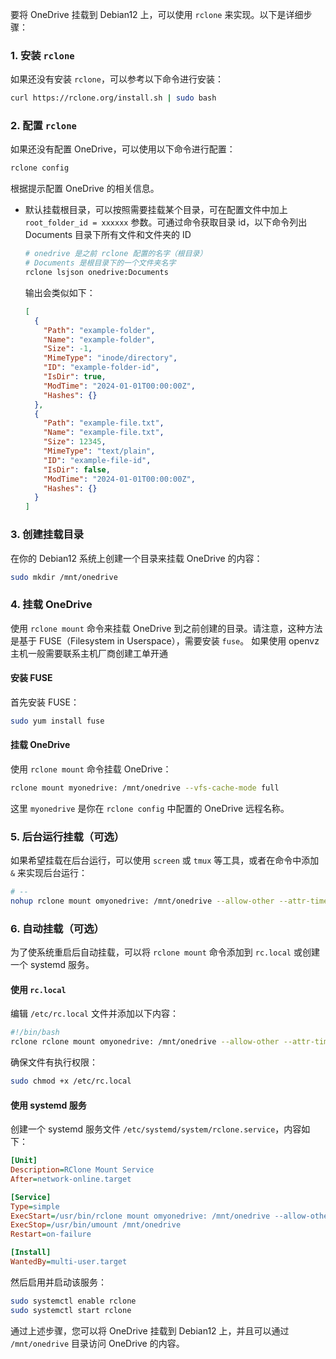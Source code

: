 要将 OneDrive 挂载到 Debian12 上，可以使用 `rclone` 来实现。以下是详细步骤：

### 1. 安装 `rclone`

如果还没有安装 `rclone`，可以参考以下命令进行安装：
```bash
curl https://rclone.org/install.sh | sudo bash
```

### 2. 配置 `rclone`

如果还没有配置 OneDrive，可以使用以下命令进行配置：
```bash
rclone config
```

根据提示配置 OneDrive 的相关信息。

- 默认挂载根目录，可以按照需要挂载某个目录，可在配置文件中加上 `root_folder_id = xxxxxx` 参数。可通过命令获取目录 id，以下命令列出 Documents 目录下所有文件和文件夹的 ID
  ```bash
  # onedrive 是之前 rclone 配置的名字（根目录）
  # Documents 是根目录下的一个文件夹名字
  rclone lsjson onedrive:Documents
  ```

  输出会类似如下：
  
  ```json
  [
    {
      "Path": "example-folder",
      "Name": "example-folder",
      "Size": -1,
      "MimeType": "inode/directory",
      "ID": "example-folder-id",
      "IsDir": true,
      "ModTime": "2024-01-01T00:00:00Z",
      "Hashes": {}
    },
    {
      "Path": "example-file.txt",
      "Name": "example-file.txt",
      "Size": 12345,
      "MimeType": "text/plain",
      "ID": "example-file-id",
      "IsDir": false,
      "ModTime": "2024-01-01T00:00:00Z",
      "Hashes": {}
    }
  ]
  ```

### 3. 创建挂载目录

在你的 Debian12 系统上创建一个目录来挂载 OneDrive 的内容：
```bash
sudo mkdir /mnt/onedrive
```
### 4. 挂载 OneDrive

使用 `rclone mount` 命令来挂载 OneDrive 到之前创建的目录。请注意，这种方法是基于 FUSE（Filesystem in Userspace），需要安装 `fuse`。
如果使用 openvz 主机一般需要联系主机厂商创建工单开通

#### 安装 FUSE

首先安装 FUSE：
```bash
sudo yum install fuse
```

#### 挂载 OneDrive

使用 `rclone mount` 命令挂载 OneDrive：
```bash
rclone mount myonedrive: /mnt/onedrive --vfs-cache-mode full
```

这里 `myonedrive` 是你在 `rclone config` 中配置的 OneDrive 远程名称。

### 5. 后台运行挂载（可选）

如果希望挂载在后台运行，可以使用 `screen` 或 `tmux` 等工具，或者在命令中添加 `&` 来实现后台运行：
```bash
# --
nohup rclone mount omyonedrive: /mnt/onedrive --allow-other --attr-timeout 5m --vfs-cache-mode full --vfs-cache-max-size 1G --vfs-read-chunk-size-limit 100M --buffer-size 100M --umask 000 &
```
### 6. 自动挂载（可选）

为了使系统重启后自动挂载，可以将 `rclone mount` 命令添加到 `rc.local` 或创建一个 systemd 服务。

#### 使用 `rc.local`

编辑 `/etc/rc.local` 文件并添加以下内容：
```bash
#!/bin/bash
rclone rclone mount omyonedrive: /mnt/onedrive --allow-other --attr-timeout 5m --vfs-cache-mode full --vfs-cache-max-size 1G --vfs-read-chunk-size-limit 100M --buffer-size 100M --umask 000 &
```

确保文件有执行权限：
```bash
sudo chmod +x /etc/rc.local
```

#### 使用 systemd 服务

创建一个 systemd 服务文件 `/etc/systemd/system/rclone.service`，内容如下：
```ini
[Unit]
Description=RClone Mount Service
After=network-online.target

[Service]
Type=simple
ExecStart=/usr/bin/rclone mount omyonedrive: /mnt/onedrive --allow-other --attr-timeout 5m --vfs-cache-mode full --vfs-cache-max-size 1G --vfs-read-chunk-size-limit 100M --buffer-size 100M
ExecStop=/usr/bin/umount /mnt/onedrive
Restart=on-failure

[Install]
WantedBy=multi-user.target
```

然后启用并启动该服务：
```bash
sudo systemctl enable rclone
sudo systemctl start rclone
```
通过上述步骤，您可以将 OneDrive 挂载到 Debian12 上，并且可以通过 `/mnt/onedrive` 目录访问 OneDrive 的内容。